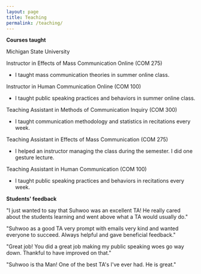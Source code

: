 ```yaml
---
layout: page
title: Teaching
permalink: /teaching/
---
```


**Courses taught**

Michigan State University

  Instructor in Effects of Mass Communication Online (COM 275)
  - I taught mass communication theories in summer online class.

  Instructor in Human Communication Online (COM 100)
  - I taught public speaking practices and behaviors in summer online class.

  Teaching Assistant in Methods of Communication Inquiry (COM 300)
  - I taught communication methodology and statistics in recitations every week.

  Teaching Assistant in Effects of Mass Communication (COM 275)
  - I helped an instructor managing the class during the semester. I did one gesture lecture.

  Teaching Assistant in Human Communication (COM 100)
  - I taught public speaking practices and behaviors in recitations every week.

**Students' feedback**

"I just wanted to say that Suhwoo was an excellent TA! He really cared about the students learning and went above what a TA would usually do."

"Suhwoo as a good TA very prompt with emails very kind and wanted everyone to succeed. Always helpful and gave beneficial feedback."

"Great job! You did a great job making my public speaking woes go way down. Thankful to have improved on that."

"Suhwoo is tha Man! One of the best TA's I've ever had. He is great."
